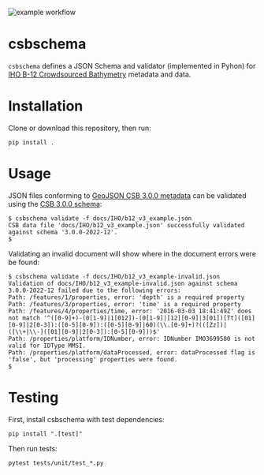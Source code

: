 ![example workflow](https://github.com/github/docs/actions/workflows/python-app.yml/badge.svg)

# csbschema

`csbschema` defines a JSON Schema and validator (implemented in Pyhon) for 
[IHO B-12 Crowdsourced Bathymetry](https://iho.int/uploads/user/pubs/Drafts/CSB-Guidance_Document-Edition_3.0.pdf) 
metadata and data.

# Installation
Clone or download this repository, then run:
```shell
pip install .
```

# Usage
JSON files conforming to [GeoJSON CSB 3.0.0 metadata](docs/IHO/CSB-Guidance_Document-Edition_3.0.pdf) 
can be validated using the [CSB 3.0.0 schema](csbschema/data/CSB-schema-3_0_0-2022-12.json):
```shell
$ csbschema validate -f docs/IHO/b12_v3_example.json
CSB data file 'docs/IHO/b12_v3_example.json' successfully validated against schema '3.0.0-2022-12'.
$
```

Validating an invalid document will show where in the document errors were be found:
```shell
$ csbschema validate -f docs/IHO/b12_v3_example-invalid.json 
Validation of docs/IHO/b12_v3_example-invalid.json against schema 3.0.0-2022-12 failed due to the following errors: 
Path: /features/1/properties, error: 'depth' is a required property
Path: /features/3/properties, error: 'time' is a required property
Path: /features/4/properties/time, error: '2016-03-03 18:41:49Z' does not match '^([0-9]+)-(0[1-9]|1[012])-(0[1-9]|[12][0-9]|3[01])[Tt]([01][0-9]|2[0-3]):([0-5][0-9]):([0-5][0-9]|60)(\\.[0-9]+)?(([Zz])|([\\+|\\-]([01][0-9]|2[0-3]):[0-5][0-9]))$'
Path: /properties/platform/IDNumber, error: IDNumber IMO3699580 is not valid for IDType MMSI.
Path: /properties/platform/dataProcessed, error: dataProcessed flag is 'false', but 'processing' properties were found.
$
```

# Testing
First, install csbschema with test dependencies:
```shell
pip install ".[test]"
```

Then run tests:
```shell
pytest tests/unit/test_*.py
```
